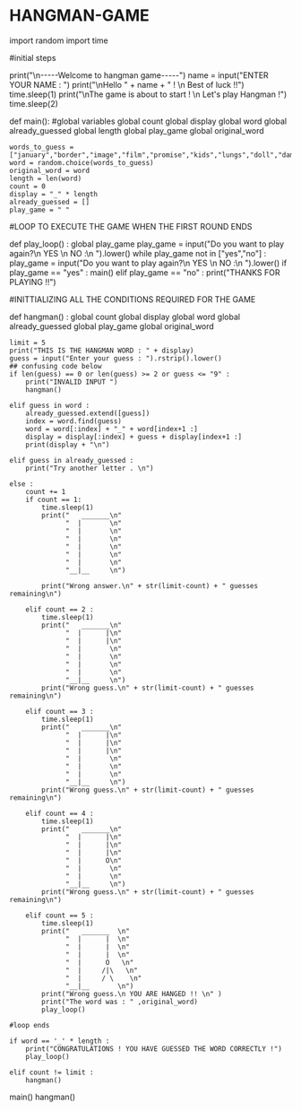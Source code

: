 # HANGMAN-GAME


import random 
import time 

#initial steps

print("\n-----Welcome to hangman game-----")
name = input("ENTER YOUR NAME : ")
print("\nHello " + name + " ! \n Best of luck !!")
time.sleep(1)
print("\nThe game is about to start ! \n Let's play Hangman !")
time.sleep(2)

def main():
    #global variables 
    global count
    global display
    global word 
    global already_guessed
    global length 
    global play_game
    global original_word
    
    words_to_guess = ["january","border","image","film","promise","kids","lungs","doll","damage","plants"]
    word = random.choice(words_to_guess)
    original_word = word
    length = len(word)
    count = 0
    display = "_" * length
    already_guessed = []
    play_game = " "
    

#LOOP TO EXECUTE THE GAME WHEN THE FIRST ROUND ENDS 

def play_loop() :
    global play_game 
    play_game = input("Do you want to play again?\n YES \n NO :\n ").lower()
    while play_game not in ["yes","no"] :
        play_game = input("Do you want to play again?\n YES \n NO :\n ").lower()
    if play_game == "yes" :
        main()
    elif play_game == "no" :
        print("THANKS FOR PLAYING !!")
        
    
        
        
#INITTIALIZING ALL THE CONDITIONS REQUIRED FOR THE GAME 

def hangman() :
    global count
    global display
    global word
    global already_guessed
    global play_game
    global original_word
    
    limit = 5
    print("THIS IS THE HANGMAN WORD : " + display)
    guess = input("Enter your guess : ").rstrip().lower()
    ## confusing code below
    if len(guess) == 0 or len(guess) >= 2 or guess <= "9" :
        print("INVALID INPUT ")
        hangman()
    
    elif guess in word :
        already_guessed.extend([guess])
        index = word.find(guess)
        word = word[:index] + "_" + word[index+1 :]
        display = display[:index] + guess + display[index+1 :]
        print(display + "\n")
        
    elif guess in already_guessed :
        print("Try another letter . \n")
        
    else :
        count += 1
        if count == 1:
            time.sleep(1)
            print("   _______\n"
                  "  |       \n"
                  "  |       \n"
                  "  |       \n"
                  "  |       \n"
                  "  |       \n"
                  "  |       \n"
                  "__|__     \n")
            
            print("Wrong answer.\n" + str(limit-count) + " guesses remaining\n")
            
        elif count == 2 :
            time.sleep(1)
            print("   _______\n"
                  "  |      |\n"
                  "  |      |\n"
                  "  |       \n"
                  "  |       \n"
                  "  |       \n"
                  "  |       \n"
                  "__|__     \n")
            print("Wrong guess.\n" + str(limit-count) + " guesses remaining\n")
            
        elif count == 3 :
            time.sleep(1)
            print("   _______\n"
                  "  |      |\n"
                  "  |      |\n"
                  "  |      |\n"
                  "  |       \n"
                  "  |       \n"
                  "  |       \n"
                  "__|__     \n")
            print("Wrong guess.\n" + str(limit-count) + " guesses remaining\n")
            
        elif count == 4 :
            time.sleep(1)
            print("   _______\n"
                  "  |      |\n"
                  "  |      |\n"
                  "  |      |\n"
                  "  |      O\n"
                  "  |       \n"
                  "  |       \n"
                  "__|__     \n")
            print("Wrong guess.\n" + str(limit-count) + " guesses remaining\n")
            
        elif count == 5 :
            time.sleep(1)
            print("   _______  \n"
                  "  |      |  \n"
                  "  |      |  \n"
                  "  |      |  \n"
                  "  |      O   \n"
                  "  |     /|\   \n"
                  "  |     / \    \n"
                  "__|__       \n")
            print("Wrong guess.\n YOU ARE HANGED !! \n" )
            print("The word was : " ,original_word)
            play_loop()
            
    #loop ends
    
    if word == '_' * length :
        print("CONGRATULATIONS ! YOU HAVE GUESSED THE WORD CORRECTLY !")
        play_loop()
        
    elif count != limit :
        hangman()

        
main()
hangman()
    
   
    

